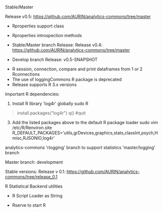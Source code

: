 Stable/Master 

Release v0.5: https://github.com/AURIN/analytics-commons/tree/master

* Rproperties support class
* Rproperties introspection methods


* Stable/Master branch Release:
Release v0.4: https://github.com/AURIN/analytics-commons/tree/master

* Develop branch Release: v0.5-SNAPSHOT
- R session, connection, compare and print dataframes from 1 or 2 Rconnections 
- The use of loggingCommons R package is deprecated
- Release supports R 3.x versions

Important R dependencies:

1. Install R library 'log4r' globally
sudo R
> install.packages("log4r")
> q() #quit

3. Add the listed packages above to the default R package loader
sudo vim /etc/R/Renviron.site
R_DEFAULT_PACKAGES='utils,grDevices,graphics,stats,classInt,psych,Hmisc,RJSONIO,log4r'


analytics-commons 'rlogging' branch to support statistics 'master/logging' branch

Master branch: development

Stable versions:
Release v 0.1: https://github.com/AURIN/analytics-commons/tree/release_0.1

R Statistical Backend utilities

* R Script Loader as String

* Rserve to start R

